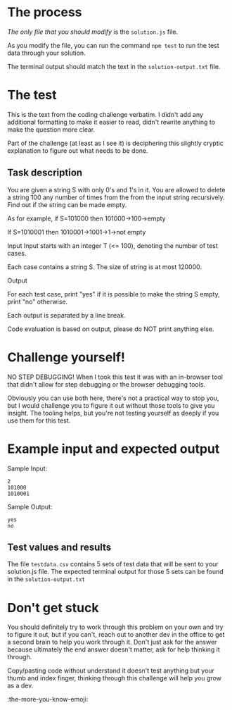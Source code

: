 # The process

_The only file that you should modify_ is the `solution.js` file.

As you modify the file, you can run the command `npm test` to run the test data through your solution.

The terminal output should match the text in the `solution-output.txt` file.

# The test

This is the text from the coding challenge verbatim. I didn't add any additional formatting to make it easier to read, didn't rewrite anything to make the question more clear.

Part of the challenge (at least as I see it) is deciphering this slightly cryptic explanation to figure out what needs to be done.

## Task description

You are given a string S with only 0's and 1's in it. You are allowed to delete a string 100 any number of times from the from the input string recursively. Find out if the string can be made empty.

As for example, if S=101000 then 101000->100->empty

If S=1010001 then 1010001->1001->1->not empty

Input
Input starts with an integer T (<= 100), denoting the number of test cases.

Each case contains a string S. The size of string is at most 120000.

Output

For each test case, print "yes" if it is possible to make the string S empty, print "no" otherwise.

Each output is separated by a line break.

Code evaluation is based on output, please do NOT print anything else.

# Challenge yourself!

NO STEP DEBUGGING! When I took this test it was with an in-browser tool that didn't allow for step debugging or the browser debugging tools.

Obviously you can use both here, there's not a practical way to stop you, but I would challenge you to figure it out without those tools to give you insight. The tooling helps, but you're not testing yourself as deeply if you use them for this test.

# Example input and expected output

Sample Input:

```
2
101000
1010001
```

Sample Output:

```
yes
no
```

## Test values and results

The file `testdata.csv` contains 5 sets of test data that will be sent to your solution.js file. The expected terminal output for those 5 sets can be found in the `solution-output.txt`

# Don't get stuck

You should definitely try to work through this problem on your own and try to figure it out, but if you can't, reach out to another dev in the office to get a second brain to help you work through it. Don't just ask for the answer because ultimately the end answer doesn't matter, ask for help thinking it through.

Copy/pasting code without understand it doesn't test anything but your thumb and index finger, thinking through this challenge will help you grow as a dev.

:the-more-you-know-emoji:
